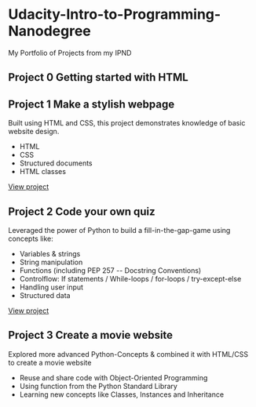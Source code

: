 # Udacity-Intro-to-Programming-Nanodegree

My Portfolio of Projects from my IPND

## Project 0 Getting started with HTML

## Project 1 Make a stylish webpage

Built using HTML and CSS, this project demonstrates knowledge of basic website design.
- HTML
- CSS
- Structured documents
- HTML classes

[View project](https://thalrion.github.io/)

## Project 2 Code your own quiz

Leveraged the power of Python to build a fill-in-the-gap-game using concepts like:

- Variables & strings
- String manipulation
- Functions (including PEP 257 -- Docstring Conventions)
- Controlflow: If statements / While-loops / for-loops / try-except-else
- Handling user input
- Structured data

[View project](https://trinket.io/python/cce59a9364)

## Project 3 Create a movie website

Explored more advanced Python-Concepts & combined it with HTML/CSS to create a movie website

- Reuse and share code with Object-Oriented Programming
- Using function from the Python Standard Library
- Learning new concepts like Classes, Instances and Inheritance

